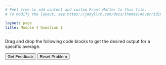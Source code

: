```yaml
---
# Feel free to add content and custom Front Matter to this file.
# To modify the layout, see https://jekyllrb.com/docs/themes/#overriding-theme-defaults

layout: page
title: Module 4 Question 1
---
```

Drag and drop the following code blocks to get the desired output for a specific average.

<div id="sortableTrash" class="sortable-code"></div> 
<div id="sortable" class="sortable-code"></div> 
<div style="clear:both;"></div> 
<p> 
    <input id="feedbackLink" value="Get Feedback" type="button" /> 
    <input id="newInstanceLink" value="Reset Problem" type="button" /> 
</p> 
<script type="text/javascript"> 
(function(){
  var initial = "if 90 &lt; average: \n" +
    "	print(&quot;A - Excellent&quot;)\n" +
    "elif 80 &lt; average and average &lt; 89:\n" +
    "	print(&quot;B - Good&quot;)\n" +
    "elif 70 &lt; average and average &lt; 79:\n" +
    "	print(&quot;C - Satisfactory&quot;)\n" +
    "else: #distractor\n" +
    "if 90 &gt; average: #distractor\n" +
    "elif average &lt; 80 and average &lt; 89: #distractor";
  var parsonsPuzzle = new ParsonsWidget({
    "sortableId": "sortable",
    "max_wrong_lines": 10,
    "grader": ParsonsWidget._graders.LineBasedGrader,
    "exec_limit": 2500,
    "can_indent": true,
    "x_indent": 50,
    "lang": "en",
    "show_feedback": true,
    "trashId": "sortableTrash"
  });
  parsonsPuzzle.init(initial);
  parsonsPuzzle.shuffleLines();
  $("#newInstanceLink").click(function(event){ 
      event.preventDefault(); 
      parsonsPuzzle.shuffleLines(); 
  }); 
  $("#feedbackLink").click(function(event){ 
      event.preventDefault(); 
      parsonsPuzzle.getFeedback(); 
  }); 
})(); 
</script>
